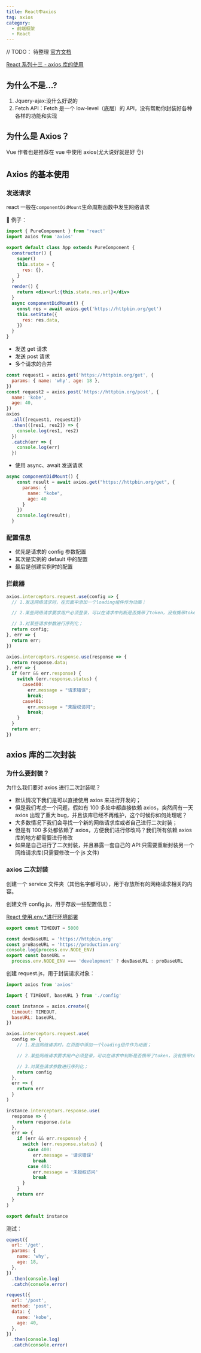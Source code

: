 ```yaml
---
title: React中axios
tag: axios
category:
  - 前端框架
  - React
---
```


// TODO： 待整理
[官方文档](https://www.axios-http.cn/)

[React 系列十三 - axios 库的使用](https://mp.weixin.qq.com/s/MTj0Or-QFmv9a7BugO6--A)

## 为什么不是...?

1. Jquery-ajax:没什么好说的
2. Fetch API：Fetch 是一个 low-level（底层）的 API，没有帮助你封装好各种各样的功能和实现

## 为什么是 Axios？

Vue 作者也是推荐在 vue 中使用 axios(尤大说好就是好 👌)

## Axios 的基本使用

### 发送请求

react 一般在`componentDidMount`生命周期函数中发生网络请求

🌰 例子：

```jsx
import { PureComponent } from 'react'
import axios from 'axios'

export default class App extends PureComponent {
  constructor() {
    super()
    this.state = {
      res: {},
    }
  }
  render() {
    return <div>url:{this.state.res.url}</div>
  }
  async componentDidMount() {
    const res = await axios.get('https://httpbin.org/get')
    this.setState({
      res: res.data,
    })
  }
}
```

- 发送 get 请求
- 发送 post 请求
- 多个请求的合并

```js
const request1 = axios.get('https://httpbin.org/get', {
  params: { name: 'why', age: 18 },
})
const request2 = axios.post('https://httpbin.org/post', {
  name: 'kobe',
  age: 40,
})
axios
  .all([request1, request2])
  .then(([res1, res2]) => {
    console.log(res1, res2)
  })
  .catch(err => {
    console.log(err)
  })
```

- 使用 async、await 发送请求

```js
async componentDidMount() {
    const result = await axios.get("https://httpbin.org/get", {
      params: {
        name: "kobe",
        age: 40
      }
    })
    console.log(result);
  }
```

### 配置信息

- 优先是请求的 config 参数配置
- 其次是实例的 default 中的配置
- 最后是创建实例时的配置

### 拦截器

```js
axios.interceptors.request.use(config => {
  // 1.发送网络请求时，在页面中添加一个loading组件作为动画；

  // 2.某些网络请求要求用户必须登录，可以在请求中判断是否携带了token，没有携带token直接跳转到login页面；

  // 3.对某些请求参数进行序列化；
  return config;
}, err => {
  return err;
})

axios.interceptors.response.use(response => {
  return response.data;
}, err => {
  if (err && err.response) {
    switch (err.response.status) {
      case400:
        err.message = "请求错误";
        break;
      case401:
        err.message = "未授权访问";
        break;
    }
  }
  return err;
})
```

## axios 库的二次封装

### 为什么要封装？

为什么我们要对 axios 进行二次封装呢？

- 默认情况下我们是可以直接使用 axios 来进行开发的；
- 但是我们考虑一个问题，假如有 100 多处中都直接依赖 axios，突然间有一天 axios 出现了重大 bug，并且该库已经不再维护，这个时候你如何处理呢？
- 大多数情况下我们会寻找一个新的网络请求库或者自己进行二次封装；
- 但是有 100 多处都依赖了 axios，方便我们进行修改吗？我们所有依赖 axios 库的地方都需要进行修改
- 如果是自己进行了二次封装，并且暴露一套自己的 API:只需要重新封装另一个网络请求库(只需要修改一个 js 文件)

### axios 二次封装

创建一个 service 文件夹（其他名字都可以），用于存放所有的网络请求相关的内容。

创建文件 config.js，用于存放一些配置信息：

[React 使用.env.\*进行环境部署](https://blog.csdn.net/sayUonly/article/details/118225775)

```js
export const TIMEOUT = 5000

const devBaseURL = 'https://httpbin.org'
const proBaseURL = 'https://production.org'
console.log(process.env.NODE_ENV)
export const baseURL =
  process.env.NODE_ENV === 'development' ? devBaseURL : proBaseURL
```

创建 request.js，用于封装请求对象：

```js
import axios from 'axios'

import { TIMEOUT, baseURL } from './config'

const instance = axios.create({
  timeout: TIMEOUT,
  baseURL: baseURL,
})

axios.interceptors.request.use(
  config => {
    // 1.发送网络请求时，在页面中添加一个loading组件作为动画；

    // 2.某些网络请求要求用户必须登录，可以在请求中判断是否携带了token，没有携带token直接跳转到login页面；

    // 3.对某些请求参数进行序列化；
    return config
  },
  err => {
    return err
  }
)

instance.interceptors.response.use(
  response => {
    return response.data
  },
  err => {
    if (err && err.response) {
      switch (err.response.status) {
        case 400:
          err.message = '请求错误'
          break
        case 401:
          err.message = '未授权访问'
          break
      }
    }
    return err
  }
)

export default instance
```

测试：

```js
equest({
  url: '/get',
  params: {
    name: 'why',
    age: 18,
  },
})
  .then(console.log)
  .catch(console.error)

request({
  url: '/post',
  method: 'post',
  data: {
    name: 'kobe',
    age: 40,
  },
})
  .then(console.log)
  .catch(console.error)
```

